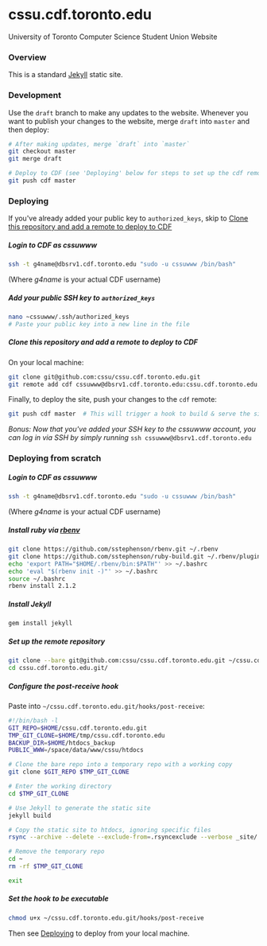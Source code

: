 cssu.cdf.toronto.edu
====================

University of Toronto Computer Science Student Union Website

### Overview

This is a standard [Jekyll](http://jekyllrb.com/) static site.

### Development

Use the `draft` branch to make any updates to the website. Whenever you want to publish your changes to the website, merge `draft` into `master` and then deploy:

```bash
# After making updates, merge `draft` into `master`
git checkout master
git merge draft

# Deploy to CDF (see 'Deploying' below for steps to set up the cdf remote)
git push cdf master
```

### Deploying

If you've already added your public key to `authorized_keys`, skip to [Clone this repository and add a remote to deploy to CDF](#clone-this-repository-and-add-a-remote-to-deploy-to-cdf)

##### Login to CDF as _cssuwww_

```bash
ssh -t g4name@dbsrv1.cdf.toronto.edu "sudo -u cssuwww /bin/bash"
```

(Where _g4name_ is your actual CDF username)

##### Add your public SSH key to `authorized_keys`

```bash
nano ~cssuwww/.ssh/authorized_keys
# Paste your public key into a new line in the file
```

##### Clone this repository and add a remote to deploy to CDF

On your local machine:

```bash
git clone git@github.com:cssu/cssu.cdf.toronto.edu.git
git remote add cdf cssuwww@dbsrv1.cdf.toronto.edu:cssu.cdf.toronto.edu.git
```

Finally, to deploy the site, push your changes to the `cdf` remote:

```bash
git push cdf master  # This will trigger a hook to build & serve the site on CDF
```

_Bonus: Now that you've added your SSH key to the cssuwww account, you can log in via SSH by simply running_ `ssh cssuwww@dbsrv1.cdf.toronto.edu`

### Deploying from scratch

##### Login to CDF as _cssuwww_

```bash
ssh -t g4name@dbsrv1.cdf.toronto.edu "sudo -u cssuwww /bin/bash"
```

(Where _g4name_ is your actual CDF username)

##### Install ruby via [rbenv](https://github.com/sstephenson/rbenv)

```bash
git clone https://github.com/sstephenson/rbenv.git ~/.rbenv
git clone https://github.com/sstephenson/ruby-build.git ~/.rbenv/plugins/ruby-build
echo 'export PATH="$HOME/.rbenv/bin:$PATH"' >> ~/.bashrc
echo 'eval "$(rbenv init -)"' >> ~/.bashrc
source ~/.bashrc
rbenv install 2.1.2
```

##### Install Jekyll

```bash
gem install jekyll
```

##### Set up the remote repository

```bash
git clone --bare git@github.com:cssu/cssu.cdf.toronto.edu.git ~/cssu.cdf.toronto.edu.git
cd cssu.cdf.toronto.edu.git/
```

##### Configure the _post-receive_ hook

Paste into `~/cssu.cdf.toronto.edu.git/hooks/post-receive`:

```bash
#!/bin/bash -l
GIT_REPO=$HOME/cssu.cdf.toronto.edu.git
TMP_GIT_CLONE=$HOME/tmp/cssu.cdf.toronto.edu
BACKUP_DIR=$HOME/htdocs_backup
PUBLIC_WWW=/space/data/www/cssu/htdocs

# Clone the bare repo into a temporary repo with a working copy
git clone $GIT_REPO $TMP_GIT_CLONE

# Enter the working directory
cd $TMP_GIT_CLONE

# Use Jekyll to generate the static site
jekyll build

# Copy the static site to htdocs, ignoring specific files
rsync --archive --delete --exclude-from=.rsyncexclude --verbose _site/ $PUBLIC_WWW

# Remove the temporary repo
cd ~
rm -rf $TMP_GIT_CLONE

exit
```

##### Set the hook to be executable

```bash
chmod u+x ~/cssu.cdf.toronto.edu.git/hooks/post-receive
```

Then see [Deploying](#deploying) to deploy from your local machine.

